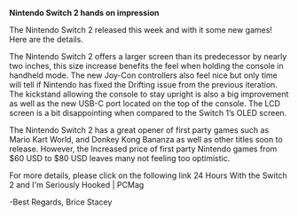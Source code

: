 **Nintendo Switch 2 hands on impression**


The Nintendo Switch 2 released this week and with it some new games! Here are the details.

The Nintendo Switch 2 offers a larger screen than its predecessor by nearly two inches, this size increase benefits the feel when holding the console in handheld mode. The new Joy-Con controllers also feel nice but only time will tell if Nintendo has fixed the Drifting issue from the previous iteration. The kickstand allowing the console to stay upright is also a big improvement as well as the new USB-C port located on the top of the console. The LCD screen is a bit disappointing when compared to the Switch 1’s OLED screen.

The Nintendo Switch 2 has a great opener of first party games such as Mario Kart World, and Donkey Kong Bananza as well as other titles soon to release. However, the Increased price of first party Nintendo games from $60 USD to $80 USD leaves many not feeling too optimistic.




For more details, please click on the following link 24 Hours With the Switch 2 and I'm Seriously Hooked | PCMag




-Best Regards,
Brice Stacey



